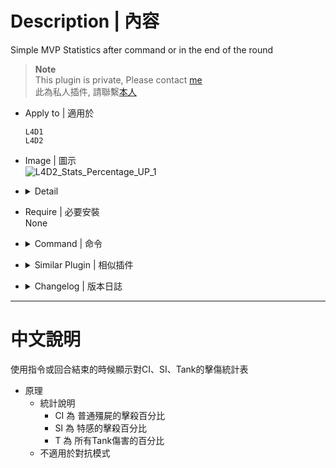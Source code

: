 # Description | 內容
Simple MVP Statistics after command or in the end of the round

> __Note__ <br/>
This plugin is private, Please contact [me](/#私人插件列表-private-plugins-list)<br/>
此為私人插件, 請聯繫[本人](/#私人插件列表-private-plugins-list)

* Apply to | 適用於
	```
	L4D1
	L4D2
	```

* Image | 圖示
	<br/>![L4D2_Stats_Percentage_UP_1](image/L4D2_Stats_Percentage_UP_1.jpg)

* <details><summary>Detail</summary>

	* CI is the percentage of commons killed by each player from all kills by everyone.
	* SI is the percentage of specials killed by each player from all kills by everyone.
	* T is the percentage of damage to all tanks by each player from the total damage to all tanks from all players.
</details>

* Require | 必要安裝
<br/>None

* <details><summary>Command | 命令</summary>

	* **Display Survivors Stats**
		```php
		sm_stats
		```
</details>

* <details><summary>Similar Plugin | 相似插件</summary>

	1. [kills](https://github.com/fbef0102/L4D1_2-Plugins/tree/master/kills): Show statistics of surviviors (kill S.I, C.I. and FF)on round end
		> 擊殺殭屍與特殊感染者統計
</details>

* <details><summary>Changelog | 版本日誌</summary>

	* v1.1
	    * More accurate damage done to tank

    * v1.0
        * [By alasfourom](https://forums.alliedmods.net/showpost.php?p=2788307&postcount=2)
</details>

- - - -
# 中文說明
使用指令或回合結束的時候顯示對CI、SI、Tank的擊傷統計表

* 原理
	* 統計說明
		* CI 為 普通殭屍的擊殺百分比<br/>
		* SI 為 特感的擊殺百分比<br/>
		* T 為 所有Tank傷害的百分比
	* 不適用於對抗模式

